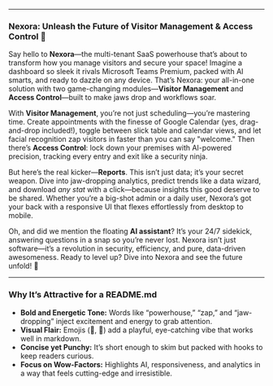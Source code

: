 


----------

### Nexora: Unleash the Future of Visitor Management & Access Control 🚀

Say hello to **Nexora**—the multi-tenant SaaS powerhouse that’s about to transform how you manage visitors and secure your space! Imagine a dashboard so sleek it rivals Microsoft Teams Premium, packed with AI smarts, and ready to dazzle on any device. That’s Nexora: your all-in-one solution with two game-changing modules—**Visitor Management** and **Access Control**—built to make jaws drop and workflows soar.

With **Visitor Management**, you’re not just scheduling—you’re mastering time. Create appointments with the finesse of Google Calendar (yes, drag-and-drop included!), toggle between slick table and calendar views, and let facial recognition zap visitors in faster than you can say "welcome." Then there’s **Access Control**: lock down your premises with AI-powered precision, tracking every entry and exit like a security ninja.

But here’s the real kicker—**Reports**. This isn’t just data; it’s your secret weapon. Dive into jaw-dropping analytics, predict trends like a data wizard, and download _any stat_ with a click—because insights this good deserve to be shared. Whether you’re a big-shot admin or a daily user, Nexora’s got your back with a responsive UI that flexes effortlessly from desktop to mobile.

Oh, and did we mention the floating **AI assistant**? It’s your 24/7 sidekick, answering questions in a snap so you’re never lost. Nexora isn’t just software—it’s a revolution in security, efficiency, and pure, data-driven awesomeness. Ready to level up? Dive into Nexora and see the future unfold! 🌟

----------

### Why It’s Attractive for a README.md

-   **Bold and Energetic Tone:** Words like “powerhouse,” “zap,” and “jaw-dropping” inject excitement and energy to grab attention.
-   **Visual Flair:** Emojis (🚀, 🌟) add a playful, eye-catching vibe that works well in markdown.
-   **Concise yet Punchy:** It’s short enough to skim but packed with hooks to keep readers curious.
-   **Focus on Wow-Factors:** Highlights AI, responsiveness, and analytics in a way that feels cutting-edge and irresistible.
